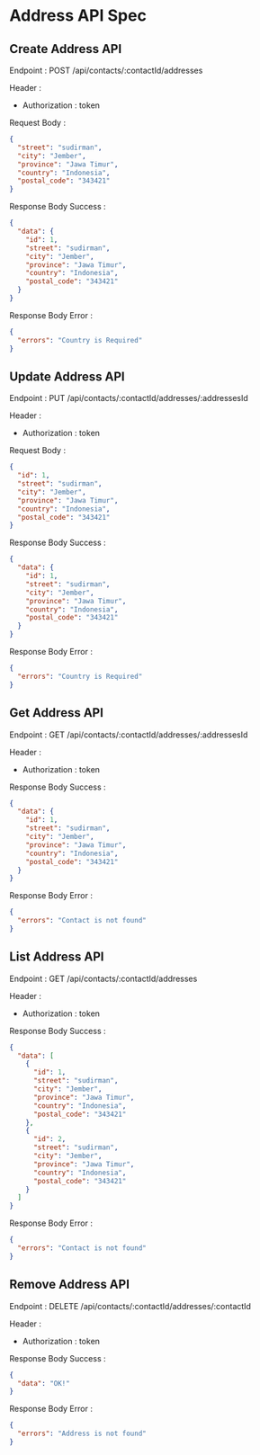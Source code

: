 # Address API Spec

## Create Address API

Endpoint : POST /api/contacts/:contactId/addresses

Header :

- Authorization : token

Request Body :

```json
{
  "street": "sudirman",
  "city": "Jember",
  "province": "Jawa Timur",
  "country": "Indonesia",
  "postal_code": "343421"
}
```

Response Body Success :

```json
{
  "data": {
    "id": 1,
    "street": "sudirman",
    "city": "Jember",
    "province": "Jawa Timur",
    "country": "Indonesia",
    "postal_code": "343421"
  }
}
```

Response Body Error :

```json
{
  "errors": "Country is Required"
}
```

## Update Address API

Endpoint : PUT /api/contacts/:contactId/addresses/:addressesId

Header :

- Authorization : token

Request Body :

```json
{
  "id": 1,
  "street": "sudirman",
  "city": "Jember",
  "province": "Jawa Timur",
  "country": "Indonesia",
  "postal_code": "343421"
}
```

Response Body Success :

```json
{
  "data": {
    "id": 1,
    "street": "sudirman",
    "city": "Jember",
    "province": "Jawa Timur",
    "country": "Indonesia",
    "postal_code": "343421"
  }
}
```

Response Body Error :

```json
{
  "errors": "Country is Required"
}
```

## Get Address API

Endpoint : GET /api/contacts/:contactId/addresses/:addressesId

Header :

- Authorization : token

Response Body Success :

```json
{
  "data": {
    "id": 1,
    "street": "sudirman",
    "city": "Jember",
    "province": "Jawa Timur",
    "country": "Indonesia",
    "postal_code": "343421"
  }
}
```

Response Body Error :

```json
{
  "errors": "Contact is not found"
}
```

## List Address API

Endpoint : GET /api/contacts/:contactId/addresses

Header :

- Authorization : token

Response Body Success :

```json
{
  "data": [
    {
      "id": 1,
      "street": "sudirman",
      "city": "Jember",
      "province": "Jawa Timur",
      "country": "Indonesia",
      "postal_code": "343421"
    },
    {
      "id": 2,
      "street": "sudirman",
      "city": "Jember",
      "province": "Jawa Timur",
      "country": "Indonesia",
      "postal_code": "343421"
    }
  ]
}
```

Response Body Error :

```json
{
  "errors": "Contact is not found"
}
```

## Remove Address API

Endpoint : DELETE /api/contacts/:contactId/addresses/:contactId

Header :

- Authorization : token

Response Body Success :

```json
{
  "data": "OK!"
}
```

Response Body Error :

```json
{
  "errors": "Address is not found"
}
```
